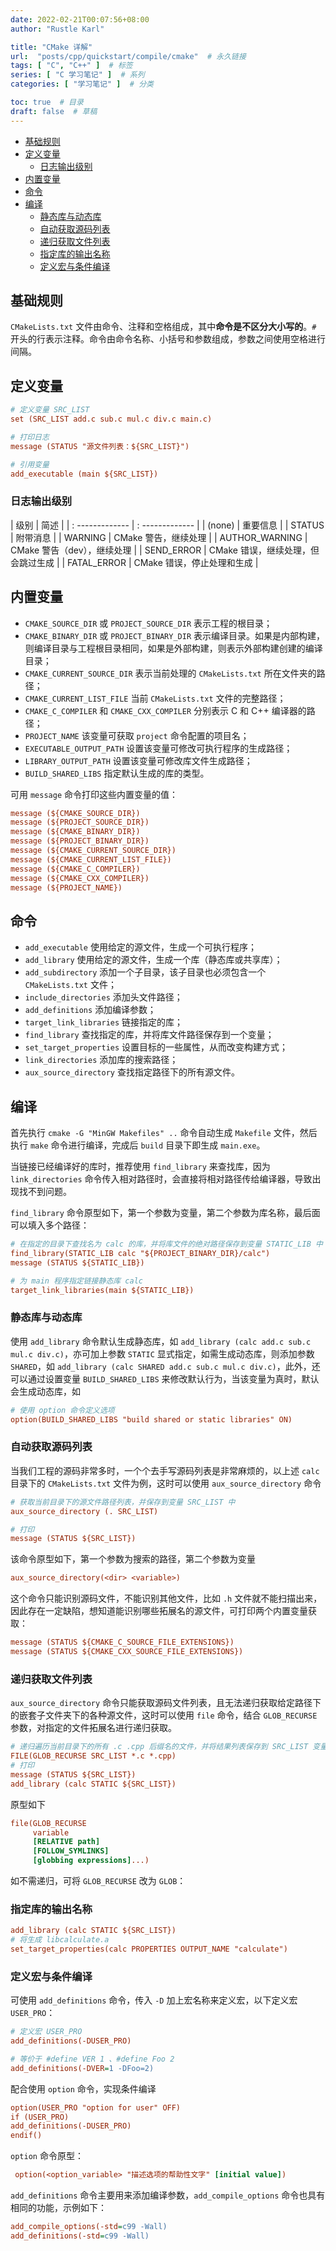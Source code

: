 ```yaml
---
date: 2022-02-21T00:07:56+08:00
author: "Rustle Karl"

title: "CMake 详解"
url:  "posts/cpp/quickstart/compile/cmake"  # 永久链接
tags: [ "C", "C++" ]  # 标签
series: [ "C 学习笔记" ]  # 系列
categories: [ "学习笔记" ]  # 分类

toc: true  # 目录
draft: false  # 草稿
---
```


- [基础规则](#基础规则)
- [定义变量](#定义变量)
  - [日志输出级别](#日志输出级别)
- [内置变量](#内置变量)
- [命令](#命令)
- [编译](#编译)
  - [静态库与动态库](#静态库与动态库)
  - [自动获取源码列表](#自动获取源码列表)
  - [递归获取文件列表](#递归获取文件列表)
  - [指定库的输出名称](#指定库的输出名称)
  - [定义宏与条件编译](#定义宏与条件编译)

## 基础规则

`CMakeLists.txt` 文件由命令、注释和空格组成，其中**命令是不区分大小写的**。`#` 开头的行表示注释。命令由命令名称、小括号和参数组成，参数之间使用空格进行间隔。

## 定义变量

```ini
# 定义变量 SRC_LIST
set (SRC_LIST add.c sub.c mul.c div.c main.c)

# 打印日志
message (STATUS "源文件列表：${SRC_LIST}")

# 引用变量
add_executable (main ${SRC_LIST})
```

### 日志输出级别

| 级别 | 简述 |
| : ------------- | : ------------- |
| (none) | 重要信息 |
| STATUS | 附带消息 |
| WARNING | CMake 警告，继续处理 |
| AUTHOR_WARNING | CMake 警告（dev），继续处理 |
| SEND_ERROR | CMake 错误，继续处理，但会跳过生成 |
| FATAL_ERROR | CMake 错误，停止处理和生成 |

## 内置变量

- `CMAKE_SOURCE_DIR` 或 `PROJECT_SOURCE_DIR` 表示工程的根目录；
- `CMAKE_BINARY_DIR` 或 `PROJECT_BINARY_DIR` 表示编译目录。如果是内部构建，则编译目录与工程根目录相同，如果是外部构建，则表示外部构建创建的编译目录；
- `CMAKE_CURRENT_SOURCE_DIR` 表示当前处理的 `CMakeLists.txt` 所在文件夹的路径；
- `CMAKE_CURRENT_LIST_FILE` 当前 `CMakeLists.txt` 文件的完整路径；
- `CMAKE_C_COMPILER` 和 `CMAKE_CXX_COMPILER` 分别表示 C 和 C++ 编译器的路径；
- `PROJECT_NAME` 该变量可获取 `project` 命令配置的项目名；
- `EXECUTABLE_OUTPUT_PATH` 设置该变量可修改可执行程序的生成路径；
- `LIBRARY_OUTPUT_PATH` 设置该变量可修改库文件生成路径；
- `BUILD_SHARED_LIBS` 指定默认生成的库的类型。

可用 `message` 命令打印这些内置变量的值：

```ini
message (${CMAKE_SOURCE_DIR})
message (${PROJECT_SOURCE_DIR})
message (${CMAKE_BINARY_DIR})
message (${PROJECT_BINARY_DIR})
message (${CMAKE_CURRENT_SOURCE_DIR})
message (${CMAKE_CURRENT_LIST_FILE})
message (${CMAKE_C_COMPILER})
message (${CMAKE_CXX_COMPILER})
message (${PROJECT_NAME})
```

## 命令

- `add_executable` 使用给定的源文件，生成一个可执行程序；
- `add_library` 使用给定的源文件，生成一个库（静态库或共享库）；
- `add_subdirectory`  添加一个子目录，该子目录也必须包含一个 `CMakeLists.txt` 文件；
- `include_directories` 添加头文件路径；
- `add_definitions` 添加编译参数；
- `target_link_libraries` 链接指定的库；
- `find_library` 查找指定的库，并将库文件路径保存到一个变量；
- `set_target_properties` 设置目标的一些属性，从而改变构建方式；
- `link_directories` 添加库的搜索路径；
- `aux_source_directory` 查找指定路径下的所有源文件。

## 编译

首先执行 `cmake -G "MinGW Makefiles" ..` 命令自动生成 `Makefile` 文件，然后执行 `make` 命令进行编译，完成后 `build` 目录下即生成 `main.exe`。

当链接已经编译好的库时，推荐使用 `find_library` 来查找库，因为 `link_directories` 命令传入相对路径时，会直接将相对路径传给编译器，导致出现找不到问题。

`find_library` 命令原型如下，第一个参数为变量，第二个参数为库名称，最后面可以填入多个路径：

```ini
# 在指定的目录下查找名为 calc 的库，并将库文件的绝对路径保存到变量 STATIC_LIB 中
find_library(STATIC_LIB calc "${PROJECT_BINARY_DIR}/calc")
message (STATUS ${STATIC_LIB})

# 为 main 程序指定链接静态库 calc
target_link_libraries(main ${STATIC_LIB})
```

### 静态库与动态库

使用 `add_library` 命令默认生成静态库，如 `add_library (calc add.c sub.c mul.c div.c)`，亦可加上参数 `STATIC` 显式指定，如需生成动态库，则添加参数` SHARED`，如 `add_library (calc SHARED add.c sub.c mul.c div.c)`，此外，还可以通过设置变量 `BUILD_SHARED_LIBS` 来修改默认行为，当该变量为真时，默认会生成动态库，如

```ini
# 使用 option 命令定义选项
option(BUILD_SHARED_LIBS "build shared or static libraries" ON)
```

### 自动获取源码列表

当我们工程的源码非常多时，一个个去手写源码列表是非常麻烦的，以上述 `calc` 目录下的 `CMakeLists.txt` 文件为例，这时可以使用 `aux_source_directory` 命令

```ini
# 获取当前目录下的源文件路径列表，并保存到变量 SRC_LIST 中
aux_source_directory (. SRC_LIST)

# 打印
message (STATUS ${SRC_LIST})
```

该命令原型如下，第一个参数为搜索的路径，第二个参数为变量

```ini
aux_source_directory(<dir> <variable>)
```

这个命令只能识别源码文件，不能识别其他文件，比如 `.h` 文件就不能扫描出来，因此存在一定缺陷，想知道能识别哪些拓展名的源文件，可打印两个内置变量获取：

```ini
message (STATUS ${CMAKE_C_SOURCE_FILE_EXTENSIONS})
message (STATUS ${CMAKE_CXX_SOURCE_FILE_EXTENSIONS})
```

### 递归获取文件列表

`aux_source_directory` 命令只能获取源码文件列表，且无法递归获取给定路径下的嵌套子文件夹下的各种源文件，这时可以使用 `file` 命令，结合 `GLOB_RECURSE` 参数，对指定的文件拓展名进行递归获取。

```ini
# 递归遍历当前目录下的所有 .c .cpp 后缀名的文件，并将结果列表保存到 SRC_LIST 变量中
FILE(GLOB_RECURSE SRC_LIST *.c *.cpp)
# 打印
message (STATUS ${SRC_LIST})
add_library (calc STATIC ${SRC_LIST})
```

原型如下

```ini
file(GLOB_RECURSE
     variable
     [RELATIVE path]
     [FOLLOW_SYMLINKS]
     [globbing expressions]...)
```

如不需递归，可将 `GLOB_RECURSE` 改为 `GLOB`：

### 指定库的输出名称

```ini
add_library (calc STATIC ${SRC_LIST})
# 将生成 libcalculate.a
set_target_properties(calc PROPERTIES OUTPUT_NAME "calculate")
```

### 定义宏与条件编译

可使用 `add_definitions` 命令，传入 `-D` 加上宏名称来定义宏，以下定义宏 `USER_PRO`：

```ini
# 定义宏 USER_PRO
add_definitions(-DUSER_PRO)

# 等价于 #define VER 1 、#define Foo 2
add_definitions(-DVER=1 -DFoo=2)
```

配合使用 `option` 命令，实现条件编译

```ini
option(USER_PRO "option for user" OFF)
if (USER_PRO)
add_definitions(-DUSER_PRO)
endif()
```

`option` 命令原型：

```ini
 option(<option_variable> "描述选项的帮助性文字" [initial value])
```

`add_definitions` 命令主要用来添加编译参数，`add_compile_options` 命令也具有相同的功能，示例如下：

```ini
add_compile_options(-std=c99 -Wall)
add_definitions(-std=c99 -Wall)
```
